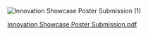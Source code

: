 
![Innovation Showcase Poster Submission (1)](https://github.com/user-attachments/assets/e94a1b8b-29a4-498b-af0d-d4bb82c8db0e)

[Innovation Showcase Poster Submission.pdf](https://github.com/user-attachments/files/19951172/Innovation.Showcase.Poster.Submission.pdf)
